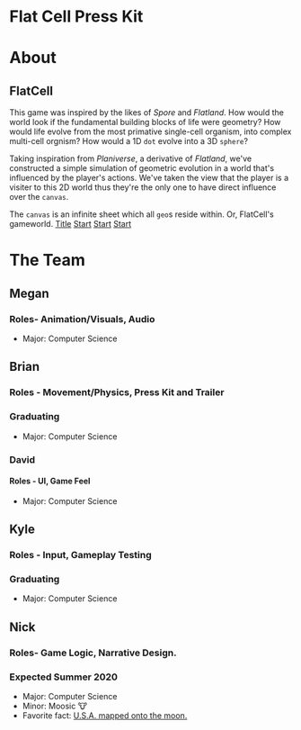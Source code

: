 # Flat Cell Press Kit

# About
## FlatCell
This game was inspired by the likes of *Spore* and *Flatland*. How would the world look if the fundamental building blocks of life were
geometry? How would life evolve from the most primative single-cell organism, into complex multi-cell orgnism? How would a 1D `dot`
evolve into a 3D `sphere`?

Taking inspiration from *Planiverse*, a derivative of *Flatland*, we've constructed a simple simulation of geometric evolution in 
a world that's influenced by the player's actions. We've taken the view that the player is a visiter to this 2D world thus they're
the only one to have direct influence over the `canvas`.

The `canvas` is an infinite sheet which all `geo`s reside within. Or, FlatCell's gameworld.
[Title](https://raw.githubusercontent.com/nhstaple/FlatCell/gh-pages/Title.png)
[Start](https://raw.githubusercontent.com/nhstaple/FlatCell/gh-pages/Start.png)
[Start](https://raw.githubusercontent.com/nhstaple/FlatCell/gh-pages/action.png)
[Start](https://raw.githubusercontent.com/nhstaple/FlatCell/gh-pages/shield.png)

# The Team

## Megan
### Roles- Animation/Visuals, Audio

* Major: Computer Science

## Brian
### Roles - Movement/Physics, Press Kit and Trailer
### Graduating

* Major: Computer Science

### David
#### Roles - UI, Game Feel

* Major: Computer Science

## Kyle
### Roles - Input, Gameplay Testing
### Graduating

* Major: Computer Science

## Nick
### Roles- Game Logic, Narrative Design.
### Expected Summer 2020

* Major: Computer Science
* Minor: Moosic 🐮
* Favorite fact: [U.S.A. mapped onto the moon.](https://imgur.com/yl7v7Bd)
